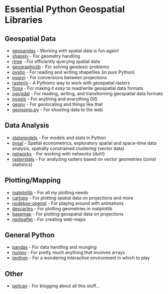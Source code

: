 # Essential Python Geospatial Libraries

## Geospatial Data

* [geopandas][] - Working with spatial data is fun again!
* [shapely][] - For geometry handling
* [rtree][] - For efficiently querying spatial data
* [geographiclib][] - For solving geodesic problems
* [pyshp][] - For reading and writing shapefiles (in _pure_ Python)
* [pyproj][] - For conversions between projections
* [rasterio][] - A Pythonic way to work with geospatial rasters
* [fiona][] - For making it _easy_ to read/write geospatial data formats
* [ogr/gdal][] - For reading, writing, and transforming geospatial data formats
* [pyqgis][] - For anything and everything GIS
* [geopy][] - For geolocating and things like that
* [geojsonio.py][] - For shooting data to the web

## Data Analysis

* [statsmodels][] - For models and stats in Python
* [pysal][] - Spatial econometrics, exploratory spatial and space-time data analysis, spatially constrained clustering (vector data)
* [networkx][] - For working with networks (duh!)
* [rasterstats][] - For analyzing rasters based on vector geometries (zonal statistics)

## Plotting/Mapping

* [matplotlib][] - For all my plotting needs
* [cartopy][] - For plotting spatial data on projections and more
* [nodebox-opengl][] - For playing around with animations
* [descartes][] - For plotting geometries in matplotlib
* [basemap][] - For plotting geospatial data on projections
* [mplleaflet][] - For creating web-maps

## General Python

* [pandas][] - For data handling and munging
* [numpy][] - For pretty much anything that involves arrays
* [ipython][] - For a wondering interactive environment in which to play

## Other

* [pelican][] - For blogging about all this stuff...

[mplleaflet]: https://github.com/jwass/mplleaflet
[geojsonio.py]: https://github.com/jwass/geojsonio.py
[basemap]: https://github.com/matplotlib/basemap
[rasterio]: https://github.com/mapbox/rasterio
[pandas]: http://pandas.pydata.org/
[geopandas]: https://github.com/kjordahl/geopandas
[shapely]: https://pypi.python.org/pypi/Shapely
[cartopy]: http://scitools.org.uk/cartopy/
[rtree]: http://toblerity.github.io/rtree/
[nodebox-opengl]: http://www.cityinabottle.org/nodebox/
[statsmodels]: http://statsmodels.sourceforge.net/
[numpy]: http://www.numpy.org/
[geopy]: https://code.google.com/p/geopy/
[ipython]: http://ipython.org/
[freetype-py]: https://code.google.com/p/freetype-py/
[ogr/gdal]: https://pypi.python.org/pypi/GDAL/
[matplotlib]: http://matplotlib.org/
[fiona]: http://toblerity.github.io/fiona/
[networkx]: http://networkx.github.io/
[pelican]: http://docs.getpelican.com/en/3.2/
[pyqgis]: http://www.qgis.org/pyqgis-cookbook/
[pysal]: http://pysal.org
[geographiclib]: http://geographiclib.sourceforge.net/
[pyproj]: https://code.google.com/p/pyproj/
[pyshp]: https://code.google.com/p/pyshp/
[descartes]: https://pypi.python.org/pypi/descartes
[rasterstats]: https://github.com/perrygeo/python-raster-stats

